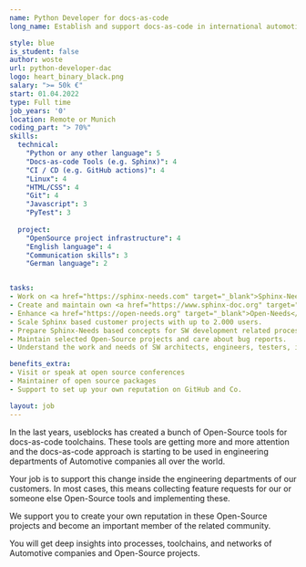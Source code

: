 ```yaml
---
name: Python Developer for docs-as-code 
long_name: Establish and support docs-as-code in international automotive companies.

style: blue 
is_student: false 
author: woste 
url: python-developer-dac
logo: heart_binary_black.png 
salary: ">= 50k €"
start: 01.04.2022 
type: Full time 
job_years: '0' 
location: Remote or Munich 
coding_part: "> 70%"
skills:
  technical:
    "Python or any other language": 5
    "Docs-as-code Tools (e.g. Sphinx)": 4    
    "CI / CD (e.g. GitHub actions)": 4
    "Linux": 4
    "HTML/CSS": 4    
    "Git": 4
    "Javascript": 3
    "PyTest": 3
    
  project:
    "OpenSource project infrastructure": 4  
    "English language": 4
    "Communication skills": 3    
    "German language": 2


tasks:
- Work on <a href="https://sphinx-needs.com" target="_blank">Sphinx-Needs</a> and related Open-Source projects. 
- Create and maintain own <a href="https://www.sphinx-doc.org" target="_blank">Sphinx extensions</a>.
- Enhance <a href="https://open-needs.org" target="_blank">Open-Needs</a>.
- Scale Sphinx based customer projects with up to 2.000 users.
- Prepare Sphinx-Needs based concepts for SW development related processes.
- Maintain selected Open-Source projects and care about bug reports.
- Understand the work and needs of SW architects, engineers, testers, integrators and much more. 

benefits_extra:
- Visit or speak at open source conferences
- Maintainer of open source packages
- Support to set up your own reputation on GitHub and Co.

layout: job
---
```


In the last years, useblocks has created a bunch of Open-Source tools for docs-as-code toolchains. These tools are
getting more and more attention and the docs-as-code approach is starting to be used in engineering departments of
Automotive companies all over the world.

Your job is to support this change inside the engineering departments of our customers. In most cases, this means
collecting feature requests for our or someone else Open-Source tools and implementing these.

We support you to create your own reputation in these Open-Source projects and become an important member of the related
community.

You will get deep insights into processes, toolchains, and networks of Automotive companies and Open-Source projects.
